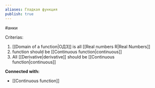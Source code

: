 ```yaml
---
aliases: Гладкая функция
publish: true
---
```

#анки

Criterias:
1. [[Domain of a function|ОДЗ]] is all [[Real numbers R|Real Numbers]]
2. function should be [[Continuous function|continuous]]
3. All [[Derivative|derivative]] should be [[Continuous function|continuous]]





**Connected with:**
- [[Continuous function]]

